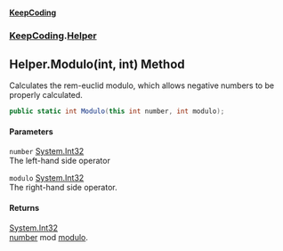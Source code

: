 #### [KeepCoding](index.md 'index')
### [KeepCoding](KeepCoding.md 'KeepCoding').[Helper](KeepCoding_Helper.md 'KeepCoding.Helper')
## Helper.Modulo(int, int) Method
Calculates the rem-euclid modulo, which allows negative numbers to be properly calculated.  
```csharp
public static int Modulo(this int number, int modulo);
```
#### Parameters
<a name='KeepCoding_Helper_Modulo(int_int)_number'></a>
`number` [System.Int32](https://docs.microsoft.com/en-us/dotnet/api/System.Int32 'System.Int32')  
The left-hand side operator
  
<a name='KeepCoding_Helper_Modulo(int_int)_modulo'></a>
`modulo` [System.Int32](https://docs.microsoft.com/en-us/dotnet/api/System.Int32 'System.Int32')  
The right-hand side operator.
  
#### Returns
[System.Int32](https://docs.microsoft.com/en-us/dotnet/api/System.Int32 'System.Int32')  
[number](KeepCoding_Helper_Modulo(int_int).md#KeepCoding_Helper_Modulo(int_int)_number 'KeepCoding.Helper.Modulo(int, int).number') mod [modulo](KeepCoding_Helper_Modulo(int_int).md#KeepCoding_Helper_Modulo(int_int)_modulo 'KeepCoding.Helper.Modulo(int, int).modulo').
